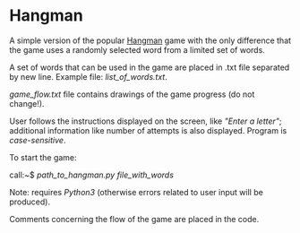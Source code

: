# Hangman

A simple version of the popular [Hangman](https://en.wikipedia.org/wiki/Hangman_(game)) game with the only difference that the game uses a randomly selected word from a limited set of words.<br /> 

A set of words that can be used in the game are placed in .txt file separated by new line. Example file: *list_of_words.txt*. <br />

*game_flow.txt* file contains drawings of the game progress (do not change!). <br />

User follows the instructions displayed on the screen, like *"Enter a letter"*; additional information like number of attempts is also displayed. Program is *case-sensitive*.<br />

To start the game:<br />

call:~$ *path_to_hangman.py file_with_words*

Note: requires *Python3* (otherwise errors related to user input will be produced).

Comments concerning the flow of the game are placed in the code.
